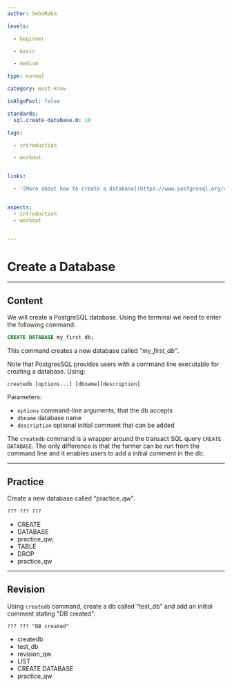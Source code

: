 ```yaml
---
author: SebaRaba

levels:

  - beginner

  - basic

  - medium

type: normal

category: must-know

inAlgoPool: false

standards:
  sql.create-database.0: 10

tags:

  - introduction

  - workout


links:

  - '[More about how to create a database](https://www.postgresql.org/docs/9.1/static/app-createdb.html){website}'


aspects:
  - introduction
  - workout


---
```


# Create a Database

---
## Content

We will create a PostgreSQL database. Using the terminal we need to enter the following command:

```sql
CREATE DATABASE my_first_db;
```

This command creates a new database called *"my_first_db"*.

Note that PostgresSQL provides users with a command line executable for creating a database. Using:

```shell
createdb [options...] [dbname][description]
```

Parameters:

- `options` command-line arguments, that the db accepts
- `dbname` database name
- `description` optional initial comment that can be added

The `createdb` command is a wrapper around the transact SQL query `CREATE DATABASE`. The only difference is that the former can be run from the command line and it enables users to add a initial comment in the db.

---
## Practice

Create a new database called "practice_qw".

```sql
??? ??? ???
```

* CREATE
* DATABASE
* practice_qw;
* TABLE
* DROP
* practice_qw

---
## Revision

Using `createdb` command, create a db called "test_db" and add an initial comment stating "DB created":

```shell
??? ??? "DB created"
```

* createdb
* test_db
* revision_qw
* LIST
* CREATE DATABASE
* practice_qw

